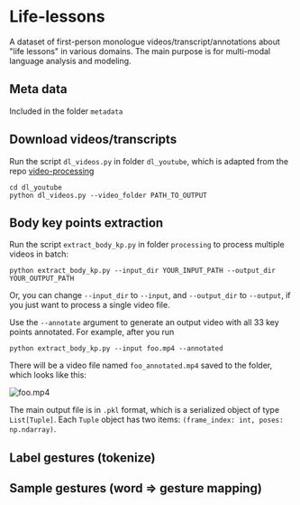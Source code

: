 # Life-lessons
A dataset of first-person monologue videos/transcript/annotations about "life lessons" in various domains. The main purpose is for multi-modal language analysis and modeling.

## Meta data
Included in the folder `metadata`

## Download videos/transcripts
Run the script `dl_videos.py` in folder `dl_youtube`, which is adapted from the repo [video-processing](https://github.com/AliaksandrSiarohin/video-preprocessing)
```
cd dl_youtube
python dl_videos.py --video_folder PATH_TO_OUTPUT
```

## Body key points extraction
Run the script `extract_body_kp.py` in folder `processing` to process multiple videos in batch:
```
python extract_body_kp.py --input_dir YOUR_INPUT_PATH --output_dir YOUR_OUTPUT_PATH
```
Or, you can change `--input_dir` to `--input`, and `--output_dir` to `--output`, if you just want to process a single video file.

Use the `--annotate` argument to generate an output video with all 33 key points annotated. 
For example, after you run
```
python extract_body_kp.py --input foo.mp4 --annotated
```
There will be a video file named `foo_annotated.mp4` saved to the folder, which looks like this:

![foo.mp4](images/test_annotated_large.gif)

The main output file is in `.pkl` format, which is a serialized object of type `List[Tuple]`. Each `Tuple` object has two items: `(frame_index: int, poses: np.ndarray)`. 


## Label gestures (tokenize)

## Sample gestures (word => gesture mapping)